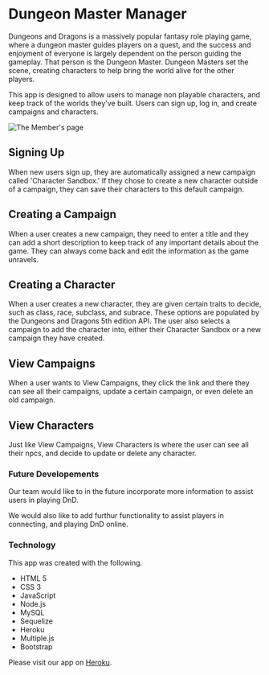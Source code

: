 # Dungeon Master Manager
Dungeons and Dragons is a massively popular fantasy role playing game, where a dungeon master guides players on a quest, and the success and enjoyment of everyone is largely dependent on the person guiding the gameplay. That person is the Dungeon Master. Dungeon Masters set the scene, creating characters to help bring the world alive for the other players. 

This app is designed to allow users to manage non playable characters, and keep track of the worlds they've built. Users can sign up, log in, and create campaigns and characters. 

![The Member's page](images/memeberspage.JPG) 

## Signing Up
When new users sign up, they are automatically assigned a new campaign called 'Character Sandbox.' If they chose to create a new character outside of a campaign, they can save their characters to this default campaign. 

## Creating a Campaign

When a user creates a new campaign, they need to enter a title and they can add a short description to keep track of any important details about the game. They can always come back and edit the information as the game unravels. 

## Creating a Character

When a user creates a new character, they are given certain traits to decide, such as class, race, subclass, and subrace. These options are populated by the Dungeons and Dragons 5th edition API. The user also selects a campaign to add the character into, either their Character Sandbox or a new campaign they have created. 

## View Campaigns

When a user wants to View Campaigns, they click the link and there they can see all their campaigns, update a certain campaign, or even delete an old campaign. 

## View Characters

Just like View Campaigns, View Characters is where the user can see all their npcs, and decide to update or delete any character. 

### Future Developements

Our team would like to in the future incorporate more information to assist users in playing DnD. 

We would also like to add furthur functionality to assist players in connecting, and playing DnD online. 

### Technology

This app was created with the following. 

- HTML 5
- CSS 3
- JavaScript
- Node.js
- MySQL
- Sequelize
- Heroku
- Multiple.js
- Bootstrap

Please visit our app on [Heroku](https://serene-lowlands-40117.herokuapp.com/). 





